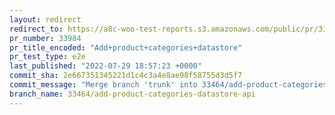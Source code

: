 ```yaml
---
layout: redirect
redirect_to: https://a8c-woo-test-reports.s3.amazonaws.com/public/pr/33984/e2e/index.html
pr_number: 33984
pr_title_encoded: "Add+product+categories+datastore"
pr_test_type: e2e
last_published: "2022-07-29 18:57:23 +0000"
commit_sha: 2e667351345221d1c4c3a4e8ae98f58755d3d5f7
commit_message: "Merge branch 'trunk' into 33464/add-product-categories-datastore-api"
branch_name: 33464/add-product-categories-datastore-api
---
```

